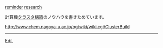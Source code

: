 ---
---

[reminder](/reminder)
[research](/research)

計算機[クラスタ構築](/クラスタ構築)のノウハウを書きためています。

http://www.chem.nagoya-u.ac.jp/og/wiki/wiki.cgi/ClusterBuild



----
[Edit](https://github.com/vitroid/vitroid.github.io/edit/master/MD/クラスタ構築.md)
